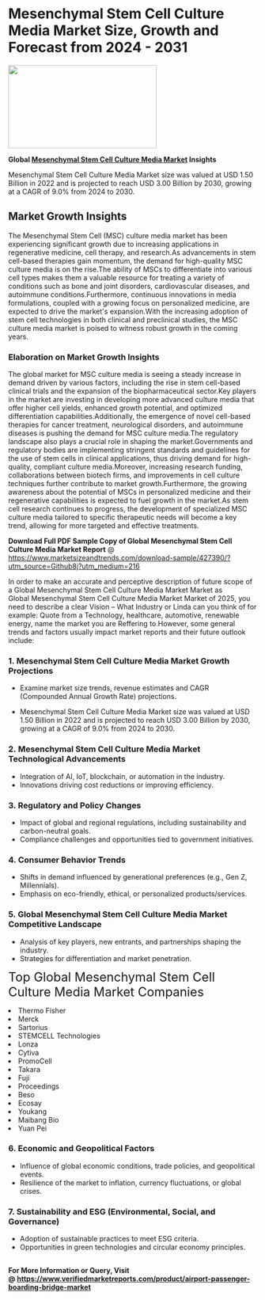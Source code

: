 <H1>Mesenchymal Stem Cell Culture Media Market Size, Growth and Forecast from 2024 - 2031</H1><img class="aligncenter size-medium wp-image-584254" src="https://thirdeyenews.in/wp-content/uploads/2024/09/Global-Market-Research-300x168.jpeg" alt="" width="300" height="168" /><p><strong>Global&nbsp;<a href="https://www.marketsizeandtrends.com/download-sample/427390/?utm_source=Github8j?utm_medium=216">Mesenchymal Stem Cell Culture Media Market</a> Insights</strong></p><p>Mesenchymal Stem Cell Culture Media Market size was valued at USD 1.50 Billion in 2022 and is projected to reach USD 3.00 Billion by 2030, growing at a CAGR of 9.0% from 2024 to 2030.</p><p><h2>Market Growth Insights</h2> The Mesenchymal Stem Cell (MSC) culture media market has been experiencing significant growth due to increasing applications in regenerative medicine, cell therapy, and research.As advancements in stem cell-based therapies gain momentum, the demand for high-quality MSC culture media is on the rise.The ability of MSCs to differentiate into various cell types makes them a valuable resource for treating a variety of conditions such as bone and joint disorders, cardiovascular diseases, and autoimmune conditions.Furthermore, continuous innovations in media formulations, coupled with a growing focus on personalized medicine, are expected to drive the market's expansion.With the increasing adoption of stem cell technologies in both clinical and preclinical studies, the MSC culture media market is poised to witness robust growth in the coming years. <h3>Elaboration on Market Growth Insights</h3> The global market for MSC culture media is seeing a steady increase in demand driven by various factors, including the rise in stem cell-based clinical trials and the expansion of the biopharmaceutical sector.Key players in the market are investing in developing more advanced culture media that offer higher cell yields, enhanced growth potential, and optimized differentiation capabilities.Additionally, the emergence of novel cell-based therapies for cancer treatment, neurological disorders, and autoimmune diseases is pushing the demand for MSC culture media.The regulatory landscape also plays a crucial role in shaping the market.Governments and regulatory bodies are implementing stringent standards and guidelines for the use of stem cells in clinical applications, thus driving demand for high-quality, compliant culture media.Moreover, increasing research funding, collaborations between biotech firms, and improvements in cell culture techniques further contribute to market growth.Furthermore, the growing awareness about the potential of MSCs in personalized medicine and their regenerative capabilities is expected to fuel growth in the market.As stem cell research continues to progress, the development of specialized MSC culture media tailored to specific therapeutic needs will become a key trend, allowing for more targeted and effective treatments.</p><p><span class=""><strong>Download Full PDF Sample Copy of Global Mesenchymal Stem Cell Culture Media Market Report</strong> @ <a href="https://www.marketsizeandtrends.com/download-sample/427390/?utm_source=Github8j?utm_medium=216" target="_blank">https://www.marketsizeandtrends.com/download-sample/427390/?utm_source=Github8j?utm_medium=216</a></span></p><p>In order to make an accurate and perceptive description of future scope of a Global&nbsp;Mesenchymal Stem Cell Culture Media Market Market as Global&nbsp;Mesenchymal Stem Cell Culture Media Market Market of 2025, you need to describe a clear Vision &ndash; What Industry or Linda can you think of for example: Quote from a Technology, healthcare, automotive, renewable energy, name the market you are Reffering to.However, some general trends and factors usually impact market reports and their future outlook include:</p><h3>1.&nbsp;<strong>Mesenchymal Stem Cell Culture Media Market Growth Projections</strong></h3><ul><li>Examine market size trends, revenue estimates and CAGR (Compounded Annual Growth Rate) projections.</li><li><p>Mesenchymal Stem Cell Culture Media Market size was valued at USD 1.50 Billion in 2022 and is projected to reach USD 3.00 Billion by 2030, growing at a CAGR of 9.0% from 2024 to 2030.</p></li></ul><h3>2.&nbsp;<strong>Mesenchymal Stem Cell Culture Media Market Technological Advancements</strong></h3><ul><li>Integration of AI, IoT, blockchain, or automation in the industry.</li><li>Innovations driving cost reductions or improving efficiency.</li></ul><h3>3.&nbsp;<strong>Regulatory and Policy Changes</strong></h3><ul><li>Impact of global and regional regulations, including sustainability and carbon-neutral goals.</li><li>Compliance challenges and opportunities tied to government initiatives.</li></ul><h3>4.&nbsp;<strong>Consumer Behavior Trends</strong></h3><ul><li>Shifts in demand influenced by generational preferences (e.g., Gen Z, Millennials).</li><li>Emphasis on eco-friendly, ethical, or personalized products/services.</li></ul><h3>5.&nbsp;<strong>Global Mesenchymal Stem Cell Culture Media Market Competitive Landscape</strong></h3><ul><li>Analysis of key players, new entrants, and partnerships shaping the industry.</li><li>Strategies for differentiation and market penetration.</li></ul><p data-pm-slice="1 1 []"><span style="color: inherit; font-family: inherit; font-size: 25px;">Top Global Mesenchymal Stem Cell Culture Media Market Companies</span></p><div class="" data-test-id=""><p><li>Thermo Fisher</li><li> Merck</li><li> Sartorius</li><li> STEMCELL Technologies</li><li> Lonza</li><li> Cytiva</li><li> PromoCell</li><li> Takara</li><li> Fuji</li><li> Proceedings</li><li> Beso</li><li> Ecosay</li><li> Youkang</li><li> Maibang Bio</li><li> Yuan Pei</li></p></div><h3>6.&nbsp;<strong>Economic and Geopolitical Factors</strong></h3><ul><li>Influence of global economic conditions, trade policies, and geopolitical events.</li><li>Resilience of the market to inflation, currency fluctuations, or global crises.</li></ul><h3>7.&nbsp;<strong>Sustainability and ESG (Environmental, Social, and Governance)</strong></h3><ul><li>Adoption of sustainable practices to meet ESG criteria.</li><li>Opportunities in green technologies and circular economy principles.</li></ul><h2><strong style="font-size: 14px;">For More Information or Query, Visit @&nbsp;</strong><a style="background-color: #ffffff; font-size: 14px;" href="https://www.marketsizeandtrends.com/report/mesenchymal-stem-cell-culture-media-market/" target="_blank">https://www.verifiedmarketreports.com/product/airport-passenger-boarding-bridge-market</a></h2>